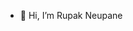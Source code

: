 - 👋 Hi, I’m Rupak Neupane

<!---
RupakNeupane/RupakNeupane is a ✨ special ✨ repository because its `README.md` (this file) appears on your GitHub profile.
You can click the Preview link to take a look at your changes.
--->
